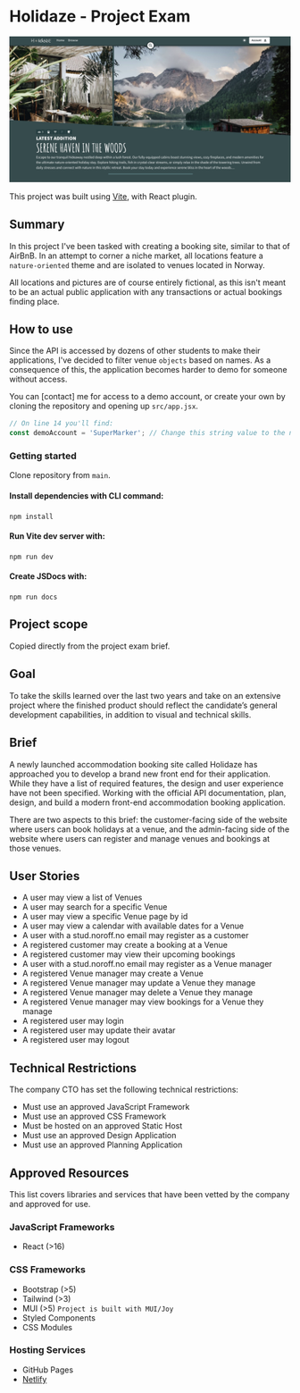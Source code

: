 # Holidaze - Project Exam

![alt](/src/assets/frontpage-image.png)

This project was built using [Vite](https://vitejs.dev/guide/), with React plugin.

## Summary

In this project I've been tasked with creating a booking site, similar to that of AirBnB. In an attempt to corner a niche market, all locations feature a `nature-oriented` theme and are isolated to venues located in Norway.

All locations and pictures are of course entirely fictional, as this isn't meant to be an actual public application with any transactions or actual bookings finding place.

## How to use

Since the API is accessed by dozens of other students to make their applications, I've decided to filter venue `objects` based on names. As a consequence of this, the application becomes harder to demo for someone without access.

You can [contact] me for access to a demo account, or create your own by cloning the repository and opening up `src/app.jsx`.

```jsx
// On line 14 you'll find:
const demoAccount = 'SuperMarker'; // Change this string value to the name of your account.
```

### Getting started
Clone repository from `main`.

#### Install dependencies with CLI command:

`npm install`

#### Run Vite dev server with:

`npm run dev`

#### Create JSDocs with:

`npm run docs`

## Project scope

Copied directly from the project exam brief.

## Goal

To take the skills learned over the last two years and take on an extensive project where the finished product should reflect the candidate’s general development capabilities, in addition to visual and technical skills.

## Brief

A newly launched accommodation booking site called Holidaze has approached you to develop a brand new front end for their application. While they have a list of required features, the design and user experience have not been specified. Working with the official API documentation, plan, design, and build a modern front-end accommodation booking application.

There are two aspects to this brief: the customer-facing side of the website where users can book holidays at a venue, and the admin-facing side of the website where users can register and manage venues and bookings at those venues.

## User Stories

- A user may view a list of Venues
- A user may search for a specific Venue
- A user may view a specific Venue page by id
- A user may view a calendar with available dates for a Venue
- A user with a stud.noroff.no email may register as a customer
- A registered customer may create a booking at a Venue
- A registered customer may view their upcoming bookings
- A user with a stud.noroff.no email may register as a Venue manager
- A registered Venue manager may create a Venue
- A registered Venue manager may update a Venue they manage
- A registered Venue manager may delete a Venue they manage
- A registered Venue manager may view bookings for a Venue they manage
- A registered user may login
- A registered user may update their avatar
- A registered user may logout

## Technical Restrictions

The company CTO has set the following technical restrictions:

- Must use an approved JavaScript Framework
- Must use an approved CSS Framework
- Must be hosted on an approved Static Host
- Must use an approved Design Application
- Must use an approved Planning Application

## Approved Resources

This list covers libraries and services that have been vetted by the company and approved for use.

### JavaScript Frameworks

- React (>16)

### CSS Frameworks

- Bootstrap (>5)
- Tailwind (>3)
- MUI (>5) `Project is built with MUI/Joy`
- Styled Components
- CSS Modules

### Hosting Services

- GitHub Pages
- [Netlify](https://charming-tulumba-3edec4.netlify.app/)
